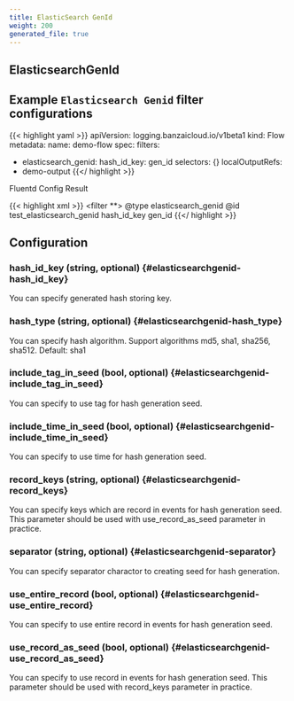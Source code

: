 ```yaml
---
title: ElasticSearch GenId
weight: 200
generated_file: true
---
```

## ElasticsearchGenId

## Example `Elasticsearch Genid` filter configurations

{{< highlight yaml >}}
apiVersion: logging.banzaicloud.io/v1beta1
kind: Flow
metadata:
 name: demo-flow
spec:
 filters:
   - elasticsearch_genid:
       hash_id_key: gen_id
 selectors: {}
 localOutputRefs:
   - demo-output
{{</ highlight >}}

Fluentd Config Result

{{< highlight xml >}}
<filter **>
 @type elasticsearch_genid
 @id test_elasticsearch_genid
 hash_id_key gen_id
</filter>
{{</ highlight >}}


## Configuration

### hash_id_key (string, optional) {#elasticsearchgenid-hash_id_key}

You can specify generated hash storing key. 


### hash_type (string, optional) {#elasticsearchgenid-hash_type}

You can specify hash algorithm. Support algorithms md5, sha1, sha256, sha512. Default: sha1 


### include_tag_in_seed (bool, optional) {#elasticsearchgenid-include_tag_in_seed}

You can specify to use tag for hash generation seed. 


### include_time_in_seed (bool, optional) {#elasticsearchgenid-include_time_in_seed}

You can specify to use time for hash generation seed. 


### record_keys (string, optional) {#elasticsearchgenid-record_keys}

You can specify keys which are record in events for hash generation seed. This parameter should be used with use_record_as_seed parameter in practice. 


### separator (string, optional) {#elasticsearchgenid-separator}

You can specify separator charactor to creating seed for hash generation. 


### use_entire_record (bool, optional) {#elasticsearchgenid-use_entire_record}

You can specify to use entire record in events for hash generation seed. 


### use_record_as_seed (bool, optional) {#elasticsearchgenid-use_record_as_seed}

You can specify to use record in events for hash generation seed. This parameter should be used with record_keys parameter in practice. 



